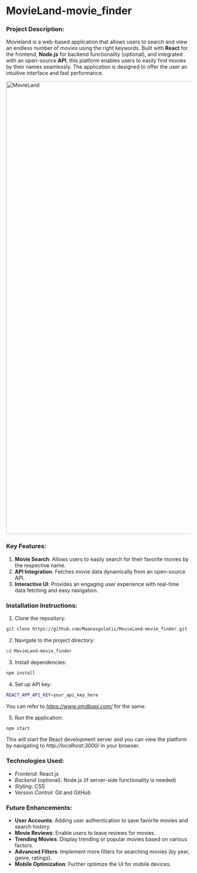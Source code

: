 # MovieLand-movie_finder

### Project Description:
Movieland is a web-based application that allows users to search and view an endless number of movies using the right keywords. Built with **React** for the frontend, **Node.js** for backend functionality (optional), and integrated with an open-source **API**, this platform enables users to easily find movies by their names seamlessly. The application is designed to offer the user an intuitive interface and fast performance.

<img width="1234" alt="MovieLand" src="https://github.com/user-attachments/assets/eddfc791-9caa-468f-a90f-37b617d45bbd">

### Key Features:
1. **Movie Search**: Allows users to easily search for their favorite movies by the respective name.
2. **API Integration**: Fetches movie data dynamically from an open-source API.
3. **Interactive UI**: Provides an engaging user experience with real-time data fetching and easy navigation.

### Installation Instructions:

 1. Clone the repository:

  ```bash
git clone https://github.com/Maanasgulatii/MovieLand-movie_finder.git
  ```

2. Navigate to the project directory:

 ```bash
cd MovieLand-movie_finder
 ```

3. Install dependencies:

 ```bash
npm install
 ```

4. Set up API key:

 ```bash
REACT_APP_API_KEY=your_api_key_here
 ```
You can refer to *https://www.omdbapi.com/* for the same.

5. Run the application:
 ```bash
npm start
 ```

This will start the React development server and you can view the platform by navigating to *http://localhost:3000/* in your browser.

### Technologies Used:
- *Frontend*: React.js
- *Backend* (optional): Node.js (if server-side functionality is needed)
- *Styling*: CSS
- *Version Control*: Git and GitHub

### Future Enhancements:
- **User Accounts**: Adding user authentication to save favorite movies and search history.
- **Movie Reviews**: Enable users to leave reviews for movies.
- **Trending Movies**: Display trending or popular movies based on various factors.
- **Advanced Filters**: Implement more filters for searching movies (by year, genre, ratings).
- **Mobile Optimization**: Further optimize the UI for mobile devices.
